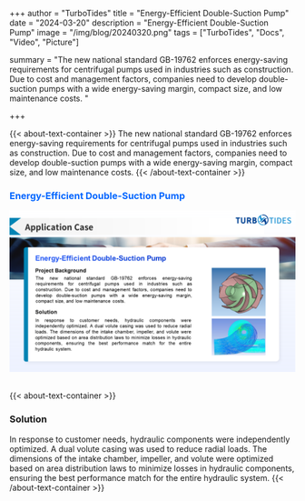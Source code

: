 +++
author = "TurboTides"
title = "Energy-Efficient Double-Suction Pump"
date = "2024-03-20"
description = "Energy-Efficient Double-Suction Pump"
image = "/img/blog/20240320.png"
tags = ["TurboTides", "Docs", "Video", "Picture"]

summary = "The new national standard GB-19762 enforces energy-saving requirements for centrifugal pumps used in industries such as construction. Due to cost and management factors, companies need to develop double-suction pumps with a wide energy-saving margin, compact size, and low maintenance costs. <!--more-->"

+++

{{< about-text-container >}}
The new national standard GB-19762 enforces energy-saving requirements for centrifugal pumps used in industries such as construction. Due to cost and management factors, companies need to develop double-suction pumps with a wide energy-saving margin, compact size, and low maintenance costs.
{{< /about-text-container >}}


<h3 style="color: #0066FF;">Energy-Efficient Double-Suction Pump</h3>
<div style="display: flex; justify-content: center;">
    <img src="/img/blog/case picture/幻灯片11.PNG" alt="Energy-Efficient Double-Suction Pump" style="margin-top: 0; margin-bottom: 1.4em; max-width: 100%;">
</div>


{{< about-text-container >}}
### Solution
In response to customer needs, hydraulic components were independently optimized. A dual volute casing was used to reduce radial loads. The dimensions of the intake chamber, impeller, and volute were optimized based on area distribution laws to minimize losses in hydraulic components, ensuring the best performance match for the entire hydraulic system.
{{< /about-text-container >}}

